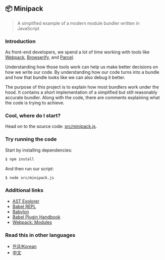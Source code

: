 ## 📦 Minipack

> A simplified example of a modern module bundler written in JavaScript

### Introduction

As front-end developers, we spend a lot of time working with tools like [Webpack](https://github.com/webpack/webpack), [Browserify](https://github.com/browserify/browserify), and [Parcel](https://github.com/parcel-bundler/parcel).

Understanding how those tools work can help us make better decisions on how we write our code. By understanding how our code turns into a bundle and how that bundle looks like we can also debug it better.

The purpose of this project is to explain how most bundlers work under the hood. It contains a short implementation of a simplified but still reasonably accurate bundler. Along with the code, there are comments explaining what the code is trying to achieve.

### Cool, where do I start?

Head on to the source code: [src/minipack.js](src/minipack.js).

### Try running the code

Start by installing dependencies:

```sh
$ npm install
```

And then run our script:

```sh
$ node src/minipack.js
```

### Additional links

- [AST Explorer](https://astexplorer.net)
- [Babel REPL](https://babeljs.io/repl)
- [Babylon](https://github.com/babel/babel/tree/master/packages/babel-parser)
- [Babel Plugin Handbook](https://github.com/thejameskyle/babel-handbook/blob/master/translations/en/plugin-handbook.md)
- [Webpack: Modules](https://webpack.js.org/concepts/modules)

### Read this in other languages
- [한글/Korean](https://github.com/hg-pyun/minipack-kr)
- [中文](https://github.com/chinanf-boy/minipack-explain)
